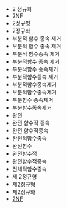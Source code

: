 ﻿- 2 정규화
- 2NF
- 2정규형
- 2정규화
- 부분적 함수 종속 제거
- 부분적 함수 종속 제거
- 부분적 함수종속 제거
- 부분적함수 종속 제거
- 부분적함수 종속제거
- 부분적함수종속 제거
- 부분적함수종속제거
- 부분적함수종속제거
- 부분함수 종속제거
- 부분함수종속제거
- 완전
- 완전 함수적 종속
- 완전 함수적종속
- 완전적함수종속
- 완전함수
- 완전함수적
- 완전함수적종속
- 전체적함수종속
- 제 2정규형
- 제2정규형
- 제2정규화
- [2NF](https://ko.wikipedia.org/wiki/%EC%A0%9C2%EC%A0%95%EA%B7%9C%ED%98%95)
